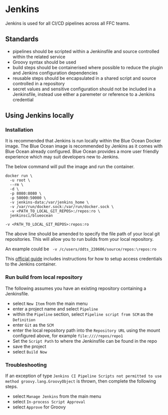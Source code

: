 # Jenkins
Jenkins is used for all CI/CD pipelines across all FFC teams.

## Standards
- pipelines should be scripted within a Jenkinsfile and source controlled within the related service
- Groovy syntax should be used
- build steps should be containerised where possible to reduce the plugin and Jenkins configuration dependencies
- reusable steps should be encapsulated in a shared script and source controlled in a repository
- secret values and sensitive configuration should not be included in a Jenkinsfile, instead use either a paremeter or reference to a Jenkins credential

## Using Jenkins locally
### Installation
It is recommended that Jenkins is run locally within the Blue Ocean Docker image.  The Blue Ocean image is recommended by Jenkins as it comes with Blue Ocean already configured.  Blue Ocean provides a more user friendly experience which may suit developers new to Jenkins.

The below command will pull the image and run the container.

```
docker run \
  -u root \
  --rm \
  -d \
  -p 8080:8080 \
  -p 50000:50000 \
  -v jenkins-data:/var/jenkins_home \
  -v /var/run/docker.sock:/var/run/docker.sock \
  -v <PATH_TO_LOCAL_GIT_REPOS>:/repos:ro \
  jenkinsci/blueocean
```

`-v <PATH_TO_LOCAL_GIT_REPOS>:repos:ro`  

The above line should be amended to specify the file path of your local git repositories.  This will allow you to run builds from your local repository.

An example could be ` -v /c/users/ddts_220606/source/repos:\repos:ro`  

This [official guide](https://jenkins.io/doc/book/installing/) includes instructions for how to setup access credentials to the Jenkins container.

### Run build from local repository
The following assumes you have an existing repository containing a Jenkinsfile.  

- select `New Item` from the main menu
- enter a project name and select `Pipeline`
- within the `Pipeline` section, select `Pipeline script from SCM` as the `Definition`
- enter `Git` as the `SCM`
- enter the local repository path into the `Repository URL` using the mount configured above, for example `file:////repos/repo1`
- Set the `Script Path` to where the Jenkinsfile can be found in the repo
- save the project
- select `Build Now`

### Troubleshooting

If an exception of type `Jenkins CI Pipeline Scripts not permitted to use method groovy.lang.GroovyObject` is thrown, then complete the following steps.

- select `Manage Jenkins` from the main menu
- select `In-process Script Approval`
- select `Approve` for Groovy

